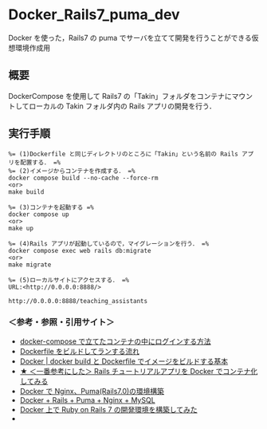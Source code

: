 # Docker_Rails7_puma_dev

Docker を使った，Rails7 の puma でサーバを立てて開発を行うことができる仮想環境作成用

## 概要

DockerCompose を使用して Rails7 の「Takin」フォルダをコンテナにマウントしてローカルの Takin フォルダ内の Rails アプリの開発を行う．

## 実行手順

    %= (1)Dockerfile と同じディレクトリのところに「Takin」という名前の Rails アプリを配置する． =%
    %= (2)イメージからコンテナを作成する． =%
    docker compose build --no-cache --force-rm
    <or>
    make build

    %= (3)コンテナを起動する =%
    docker compose up
    <or>
    make up

    %= (4)Rails アプリが起動しているので，マイグレーションを行う． =%
    docker compose exec web rails db:migrate
    <or>
    make migrate

    %= (5)ローカルサイトにアクセスする． =%
    URL:<http://0.0.0.0:8888/>

    http://0.0.0.0:8888/teaching_assistants

### ＜参考・参照・引用サイト＞

- [docker-compose で立てたコンテナの中にログインする方法](https://qiita.com/koh97222/items/1cec21e3ede5abc31ee9)
- [Dockerfile をビルドしてランする流れ](https://zenn.dev/kazuki_inoue/articles/07de49d81b7608)
- [Docker | docker build と Dockerfile でイメージをビルドする基本](https://qiita.com/YumaInaura/items/e7155b309e109bc75cf8)
- [★ ＜一番参考にした＞ Rails チュートリアルアプリを Docker でコンテナ化してみる](https://katsuya-place.com/docker-rails-app/)
- [Docker で Nginx、Puma(Rails7.0)の環境構築](https://itoka.hatenadiary.com/entry/2022/03/04/004453)
- [Docker + Rails + Puma + Nginx + MySQL](https://qiita.com/eighty8/items/0288ab9c127ddb683315)
- [Docker 上で Ruby on Rails 7 の開発環境を構築してみた](https://mseeeen.msen.jp/rails-docker/)
- []()
